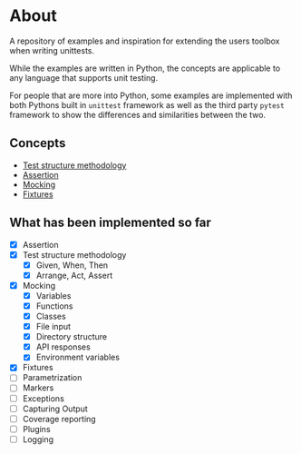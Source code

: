 # About

A repository of examples and inspiration for extending the users toolbox when writing unittests.

While the examples are written in Python, the concepts are applicable to any language that supports unit testing.

For people that are more into Python, some examples are implemented with both Pythons built in `unittest` framework as well as the third party `pytest` framework to show the differences and similarities between the two.

## Concepts

- [Test structure methodology](docs/test_structure_methodology.md)
- [Assertion](docs/assertion.md)
- [Mocking](docs/mocking.md)
- [Fixtures](docs/fixtures.md)

## What has been implemented so far

- [x] Assertion
- [x] Test structure methodology
  - [x] Given, When, Then
  - [x] Arrange, Act, Assert
- [x] Mocking
  - [x] Variables
  - [x] Functions
  - [x] Classes
  - [x] File input
  - [x] Directory structure
  - [x] API responses
  - [x] Environment variables
- [x] Fixtures
- [ ] Parametrization
- [ ] Markers
- [ ] Exceptions
- [ ] Capturing Output
- [ ] Coverage reporting
- [ ] Plugins
- [ ] Logging

